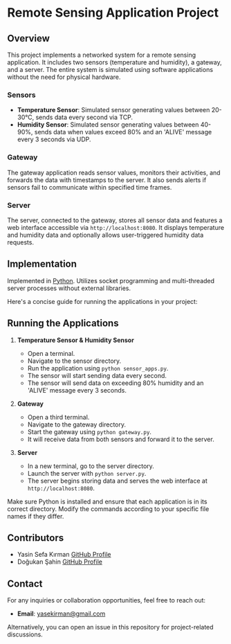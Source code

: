 # Remote Sensing Application Project

## Overview
This project implements a networked system for a remote sensing application. It includes two sensors (temperature and humidity), a gateway, and a server. The entire system is simulated using software applications without the need for physical hardware.

### Sensors
- **Temperature Sensor**: Simulated sensor generating values between 20-30°C, sends data every second via TCP.
- **Humidity Sensor**: Simulated sensor generating values between 40-90%, sends data when values exceed 80% and an 'ALIVE' message every 3 seconds via UDP.

### Gateway
The gateway application reads sensor values, monitors their activities, and forwards the data with timestamps to the server. It also sends alerts if sensors fail to communicate within specified time frames.

### Server
The server, connected to the gateway, stores all sensor data and features a web interface accessible via `http://localhost:8080`. It displays temperature and humidity data and optionally allows user-triggered humidity data requests.

## Implementation
Implemented in [Python](Python). Utilizes socket programming and multi-threaded server processes without external libraries.

Here's a concise guide for running the applications in your project:

## Running the Applications

1. **Temperature Sensor & Humidity Sensor**
   - Open a terminal.
   - Navigate to the sensor directory.
   - Run the application using `python sensor_apps.py`.
   - The sensor will start sending data every second.
   - The sensor will send data on exceeding 80% humidity and an 'ALIVE' message every 3 seconds.

2. **Gateway**
   - Open a third terminal.
   - Navigate to the gateway directory.
   - Start the gateway using `python gateway.py`.
   - It will receive data from both sensors and forward it to the server.

3. **Server**
   - In a new terminal, go to the server directory.
   - Launch the server with `python server.py`.
   - The server begins storing data and serves the web interface at `http://localhost:8080`.

Make sure Python is installed and ensure that each application is in its correct directory. Modify the commands according to your specific file names if they differ.

## Contributors
- Yasin Sefa Kırman [GitHub Profile](https://github.com/YasinSefa15)
- Doğukan Şahin [GitHub Profile](https://github.com/dogukan-sahin)


## Contact

For any inquiries or collaboration opportunities, feel free to reach out:

- **Email**: [yasekirman@gmail.com](mailto:yasekirman@gmail.com)

Alternatively, you can open an issue in this repository for project-related discussions.
